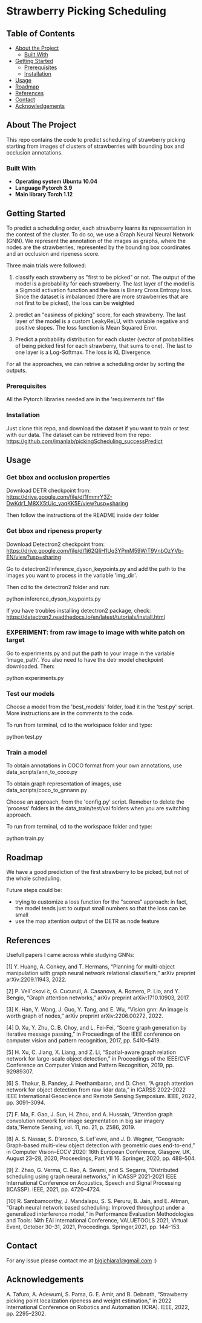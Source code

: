 # Strawberry Picking Scheduling

<!-- TABLE OF CONTENTS -->
## Table of Contents

* [About the Project](#about-the-project)
  * [Built With](#built-with)
* [Getting Started](#getting-started)
  * [Prerequisites](#prerequisites)
  * [Installation](#installation)
* [Usage](#usage)
* [Roadmap](#roadmap)
* [References](#references)
* [Contact](#contact)
* [Acknowledgements](#acknowledgements)

## About The Project

This repo contains the code to predict scheduling of strawberry picking starting from images of clusters of strawberries with bounding box and occlusion annotations.

### Built With

- **Operating system Ubuntu 10.04**
- **Language Pytorch 3.9**
- **Main library Torch 1.12** 

## Getting Started

To predict a scheduling order, each strawberry learns its representation in the contest of the cluster. To do so, we use a Graph Neural Neural Network (GNN). We represent the annotation of the images as graphs, where the nodes are the strawberries, represented by the bounding box coordinates and an occlusion and ripeness score.

Three main trials were followed:

1) classify each strawberry as "first to be picked" or not. The output of the model is a probability for each strawberry. The last layer of the model is a Sigmoid activation function and the loss is Binary Cross Entropy loss. Since the dataset is imbalanced (there are more strawberries that are not first to be picked), the loss can be weighted

2) predict an "easiness of picking" score, for each strawberry. The last layer of the model is a custom LeakyReLU, with variable negative and positive slopes. The loss function is Mean Squared Error.

4) Predict a probability distribution for each cluster (vector of probabilities of being picked first for each strawberry, that sums to one). The last to one layer is a Log-Softmax. The loss is KL Divergence.

For all the approaches, we can retrive a scheduling order by sorting the outputs.


### Prerequisites

All the Pytorch libraries needed are in the 'requirements.txt' file

### Installation

Just clone this repo, and download the dataset if you want to train or test with our data. The dataset can be retrieved from the repo: https://github.com/imanlab/pickingScheduling_successPredict

## Usage

### Get bbox and occlusion properties

Download DETR checkpoint from: https://drive.google.com/file/d/1fmmrY3Z-DwKdr1_M8XX5tUic_yaqKK5E/view?usp=sharing

Then follow the instructions of the README inside detr folder

### Get bbox and ripeness property

Download Detectron2 checkpoint from: https://drive.google.com/file/d/1j62QIjH1Uq3YPmM59WrT9VnbOzYVb-EN/view?usp=sharing

Go to detectron2/inference_dyson_keypoints.py and add the path to the images you want to process in the variable 'img_dir'.

Then cd to the detectron2 folder and run:

python inference_dyson_keypoints.py

If you have troubles installing detectron2 package, check: https://detectron2.readthedocs.io/en/latest/tutorials/install.html

### EXPERIMENT: from raw image to image with white patch on target

Go to experiments.py and put the path to your image in the variable 'image_path'. You also need to have the detr model checkpoint downloaded. Then:

python experiments.py

### Test our models

Choose a model from the 'best_models' folder, load it in the 'test.py' script. More instructions are in the comments to the code.

To run from terminal, cd to the workspace folder and type: 

python test.py

### Train a model

To obtain annotations in COCO format from your own annotations, use data_scripts/ann_to_coco.py

To obtain graph representation of images, use data_scripts/coco_to_gnnann.py

Choose an approach, from the 'config.py' script. Remeber to delete the 'process' folders in the data_train/test/val folders when you are switching approach.

To run from terminal, cd to the workspace folder and type: 

python train.py

## Roadmap

We have a good prediction of the first strawberry to be picked, but not of the whole scheduling.

Future steps could be:

- trying to customize a loss function for the "scores" approach: in fact, the model tends just to output small numbers so that the loss can be small
- use the map attention output of the DETR as node feature

## References

Usefull papers I came across while studying GNNs:

[1] Y. Huang, A. Conkey, and T. Hermans, “Planning for multi-object manipulation with graph neural network relational classifiers,” arXiv preprint arXiv:2209.11943, 2022.

[2] P. Veliˇckovi ́c, G. Cucurull, A. Casanova, A. Romero, P. Lio, and Y. Bengio, “Graph attention networks,” arXiv preprint arXiv:1710.10903, 2017.

[3] K. Han, Y. Wang, J. Guo, Y. Tang, and E. Wu, “Vision gnn: An image is worth graph of nodes,” arXiv preprint arXiv:2206.00272, 2022.

[4] D. Xu, Y. Zhu, C. B. Choy, and L. Fei-Fei, “Scene graph generation by iterative message passing,” in Proceedings of the IEEE conference on computer vision and pattern recognition, 2017, pp. 5410–5419.

[5] H. Xu, C. Jiang, X. Liang, and Z. Li, “Spatial-aware graph relation network for large-scale object detection,” in Proceedings of the IEEE/CVF Conference on Computer Vision and Pattern Recognition, 2019, pp. 92989307.

[6] S. Thakur, B. Pandey, J. Peethambaran, and D. Chen, “A graph attention network for object detection from raw lidar data,” in IGARSS 2022-2022 IEEE International Geoscience and Remote Sensing Symposium. IEEE, 2022, pp. 3091–3094.

[7] F. Ma, F. Gao, J. Sun, H. Zhou, and A. Hussain, “Attention graph convolution network for image segmentation in big sar imagery data,”Remote Sensing, vol. 11, no. 21, p. 2586, 2019.

[8] A. S. Nassar, S. D’aronco, S. Lef`evre, and J. D. Wegner, “Geograph: Graph-based multi-view object detection with geometric cues end-to-end,” in Computer Vision–ECCV 2020: 16th European Conference, Glasgow, UK, August 23–28, 2020, Proceedings, Part VII 16. Springer, 2020, pp. 488–504.

[9] Z. Zhao, G. Verma, C. Rao, A. Swami, and S. Segarra, “Distributed scheduling using graph neural networks,” in ICASSP 2021-2021 IEEE International Conference on Acoustics, Speech and Signal Processing (ICASSP). IEEE, 2021, pp. 4720–4724.

[10] R. Sambamoorthy, J. Mandalapu, S. S. Peruru, B. Jain, and E. Altman, “Graph neural network based scheduling: Improved throughput under a generalized interference model,” in Performance Evaluation Methodologies and Tools: 14th EAI International Conference, VALUETOOLS 2021, Virtual Event, October 30–31, 2021, Proceedings. Springer,2021, pp. 144–153.

## Contact 

For any issue please contact me at bigichiara1@gmail.com :)


## Acknowledgements

A. Tafuro, A. Adewumi, S. Parsa, G. E. Amir, and B. Debnath, “Strawberry picking point localization ripeness and weight estimation,” in 2022 International Conference on Robotics and Automation (ICRA). IEEE, 2022, pp. 2295–2302.
